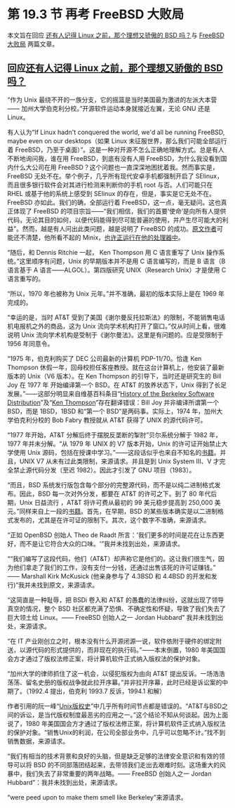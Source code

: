 # 第 19.3 节 再考 FreeBSD 大败局

本文旨在回应 [还有人记得 Linux 之前，那个理想又骄傲的 BSD 吗？](https://my.oschina.net/u/5324949/blog/5434988)与 [FreeBSD 大败局](https://my.oschina.net/oscpyaqxylk/blog/5457229) 两篇文章。

## 回应[还有人记得 Linux 之前，那个理想又骄傲的 BSD 吗？](https://my.oschina.net/u/5324949/blog/5434988)

“作为 Unix 最绕不开的一族分支，它的摇篮是当时美国最为激进的左派大本营 —— 加州大学伯克利分校。”开源软件运动本身就接近左翼，无论 GNU 还是 Linux。

有人认为“If Linux hadn't conquered the world, we'd all be running FreeBSD, maybe even on our desktops（如果 Linux 未征服世界，那么我们可能全部运行着 FreeBSD，乃至于桌面）”。这是一种对开源不怎么正确地理解方式。总是有人不断地询问我，谁在用 FreeBSD，到底有没有人用 FreeBSD，为什么我没看到国内什么大公司在用 FreeBSD？这个问题也一直深深地困扰着我。然而事实是，FreeBSD 无处不在。举个例子，几乎所有现代安卓手机都强制开启了 SElinux，而且很多银行软件会对其进行检测来判断你的手机 root 与否。人们可能只在 RHEL 或基于他的系统上感受到 SElinux 的存在，但是，事实是它无处不在。FreeBSD 亦如此。我们的确，全部运行着 FreeBSD，这一点，毫无疑问。这也真正体现了 FreeBSD 的项目宗旨——“我们相信，我们的首要‘使命’是向所有人提供代码，无论其目的如何，以便代码能得到尽可能普遍的使用，并产生尽可能大的利益”。然而，越是有人问出此类问题，越是说明了 FreeBSD 的成功。[原文作者](https://www.infoworld.com/article/2282440/a-world-without-linux-where-would-apache-microsoft-even-apple-be-today.html)可能还不清楚，他所看不起的 Minix，[也许正运行在他的处理器中](https://www.zdnet.com/article/minix-intels-hidden-in-chip-operating-system/)。


“随后，和 Dennis Ritchie 一起， Ken Thompson 用 C 语言重写了 Unix 操作系统。”这里顺序有问题，Unix 的早期版本并不是用 C 语言编写的，而是 B 语言（B 语言基于 A 语言——ALGOL）。第四版研究 UNIX（Research Unix）才是使用 C 语言重写的。

“所以，1970 年也被称为 Unix 元年。”并不准确，最初的版本实际上是在 1969 年完成的。

“幸运的是，当时 AT&T 受到了美国《谢尔曼反托拉斯法》的限制，不能销售电话机电报机之外的商品，这为 Unix 流向学术机构打开了窗口。”仅从时间上看，很难说明  Unix 流向学术机构是受制于《谢尔曼法》。这里是有问题的。应是受限制于 1956 年同意令。

“1975 年，伯克利购买了 DEC 公司最新的计算机 PDP-11/70。恰逢 Ken Thompson 休假一年，回母校担任客座教授。就在这台计算机上，他安装了最新版本的 Unix（V6 版本）。在 Ken Thompson 的引导下，当时还是研究生的 Bill Joy 在 1977 年 开始编译第一个 BSD。在 AT&T 的放养状态下，Unix 得到了长足发展。”——这部分明显来自维基百科条目“[History of the Berkeley Software Distribution](https://en.wikipedia.org/wiki/History_of_the_Berkeley_Software_Distribution)”及“[Ken Thompson](https://en.wikipedia.org/wiki/Ken_Thompson)”存在翻译错误：Bill Joy 并非编译所谓第一个 BSD，而是 1BSD，1BSD 和“第一个 BSD”是两码事。实际上，1974 年，加州大学伯克利分校的 Bob Fabry 教授就从 AT&T 获得了 UNIX 的源代码许可。

“1977 年开始，AT&T 分解后终于摆脱反垄断的掣肘”贝尔系统分解于 1982 年，1977 年并未分解。“从 1979 年 UNIX 的 V7 版本开始，Unix 的许可证开始禁止大学使用 Unix 源码，包括在授课中学习。”——这段话似乎也来自不知名的[书籍](https://www.cnblogs.com/smlile-you-me/p/17732762.html)。并且，UNIX V7 从未有过此类限制，来源请求。并且是到 Unix System III、V 才完全禁止源代码分发（至迟 1982）。因此才引发了 GNU 项目（1983）。

“而且，BSD 系统发行版包含每个部分的完整源代码，而不是以纯二进制格式发布。因此，BSD 每一次对外分发，都要在 AT&T 的许可之下。到了 80 年代后期，Unix 日益流行 ，AT&T 将许可费从最初的 99 美元稳步提高到 250,000 美元。”同样来自上一段的[书籍](https://www.cnblogs.com/smlile-you-me/p/17732762.html)。首先，在早期，BSD 的某些版本确实是以二进制格式发布的，尤其是在许可证的限制下。其次，这个数字不准确，来源请求。

“正如 OpenBSD 创始人 Theo de Raadt 所言：'我们更多的时间是花在让东西更好，而不是让它符合大众的口味。'”我并未找到出处，来源请求。

““我们编写了这段代码，他们（AT&T）却声称它是他们的。这让我们很生气，因为他们拿走了我们的工作，没有支付一分钱，还通过出售该死的许可证赚钱。” —— Marshall Kirk McKusick (他亲身参与了 4.3BSD 和 4.4BSD 的开发和发行)”我并未找到原文，来源请求。

“这简直是​​一种耻辱，把 BSDi 卷入和 AT&T 的愚蠢的法律纠纷，这就出现了领导真空的情况，整个 BSD 社区都充满了恐惧、不确定性和怀疑，导致了我们失去了巨大领土给 Linux。—— FreeBSD 创始人之一 Jordan Hubbard” 我并未找到出处，来源请求。

“在 IT 产业刚创立之时，根本没有什么开源闭源一说，软件依附于硬件的绑定附送，以源代码的形式提供的，而非现在的执行码。”——本末倒置，1980 年美国国会方才通过了版权法修正案，将计算机软件正式纳入版权法的保护对象。

“加州大学的律师抓住了这一机会，以侵犯版权为由向 AT&T 提出反诉。一场浩浩荡荡、留名史册的版权战争就此拉开序幕。”并非拉开序幕，此时已经是诉讼案的中期了。（1992.4 提出，伯克利 1993.7 反诉，1994.1 和解）

作者引用的阮一峰“[Unix版权史](https://ruanyifeng.com/blog/2010/03/unix_copyright_history.html)”中几乎所有时间节点都是错误的。“AT&T与BSD之间的诉讼，是当代版权制度最恶劣的应用之一。”这个结论不知从何谈起。因为上面说了，1980 年美国国会方才通过了版权法修正案，将计算机软件正式纳入版权法的保护对象。“销售Unix的利润，在公司全部业务中，几乎可以忽略不计。”找不到销售数据，来源请求。

“我们有相当的技术背景和良好的头脑，但是缺乏足够的法律安全意识和有效的领导可以将 BSD 的不同部落团结起来，去带领我们走出去艰难时刻。这场重大的风暴中，我们失去了非常重要的两年战略。—— FreeBSD 创始人之一 Jordan Hubbard”：我并未找到出处，来源请求。


“were peed upon to make them smell like Berkeley”来源请求。

